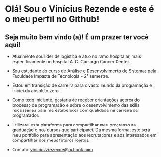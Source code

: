 # Olá! Sou o Vinícius Rezende e este é o meu perfil no Github!

## Seja muito bem vindo (a)! É um prazer ter você aqui!

 - Atualmente sou líder de logística e atuo no ramo hospitalar, mais especificamente no hospital A. C. Camargo Cancer Center.
 - Sou estudante do curso de Análise e Desenvolvimento de Sistemas pela Faculdade Impacta de Tecnologia - 2° semestre.
 - Estou em transição de carreira para o vasto mundo da programação e iniciei do absoluto zero.
 - Como todo iniciante, gostaria de receber orientações acerca do processo de programação e sobre o desenvolvimento das skills necessárias para me estabelecer com qualidade na carreira de programador.
 - Utilizarei esta plataforma para compartilhar meu progresso na graduação e nos cursos que participarei. Da mesma forma, este será meu portfólio para apresentação aos recrutadores e aos interesados em compartilhar dos meus futuros rojetos.

 - Contato: viniciusvrezende@outlook.com
